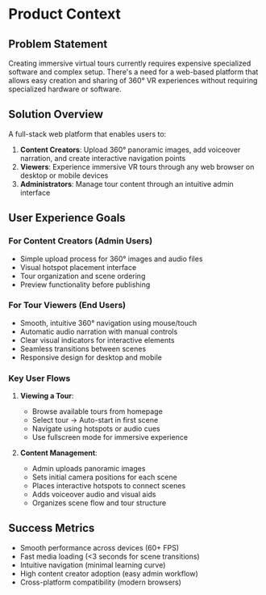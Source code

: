 # Product Context

## Problem Statement
Creating immersive virtual tours currently requires expensive specialized software and complex setup. There's a need for a web-based platform that allows easy creation and sharing of 360° VR experiences without requiring specialized hardware or software.

## Solution Overview
A full-stack web platform that enables users to:
1. **Content Creators**: Upload 360° panoramic images, add voiceover narration, and create interactive navigation points
2. **Viewers**: Experience immersive VR tours through any web browser on desktop or mobile devices
3. **Administrators**: Manage tour content through an intuitive admin interface

## User Experience Goals

### For Content Creators (Admin Users)
- Simple upload process for 360° images and audio files
- Visual hotspot placement interface
- Tour organization and scene ordering
- Preview functionality before publishing

### For Tour Viewers (End Users)
- Smooth, intuitive 360° navigation using mouse/touch
- Automatic audio narration with manual controls
- Clear visual indicators for interactive elements
- Seamless transitions between scenes
- Responsive design for desktop and mobile

### Key User Flows

1. **Viewing a Tour**:
   - Browse available tours from homepage
   - Select tour → Auto-start in first scene
   - Navigate using hotspots or audio cues
   - Use fullscreen mode for immersive experience

2. **Content Management**:
   - Admin uploads panoramic images
   - Sets initial camera positions for each scene
   - Places interactive hotspots to connect scenes
   - Adds voiceover audio and visual aids
   - Organizes scene flow and tour structure

## Success Metrics
- Smooth performance across devices (60+ FPS)
- Fast media loading (<3 seconds for scene transitions)
- Intuitive navigation (minimal learning curve)
- High content creator adoption (easy admin workflow)
- Cross-platform compatibility (modern browsers) 